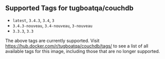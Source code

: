 ## Supported Tags for tugboatqa/couchdb

* `latest`, `3.4.3`, `3.4`, `3`
* `3.4.3-nouveau`, `3.4-nouveau`, `3-nouveau`
* `3.3.3`, `3.3`

The above tags are currently supported. Visit https://hub.docker.com/r/tugboatqa/couchdb/tags/ to see a list of all available tags for this image, including those that are no longer supported.
